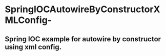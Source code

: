 # SpringIOCAutowireByConstructorXMLConfig-
## Spring IOC example for autowire by constructor using xml config.
